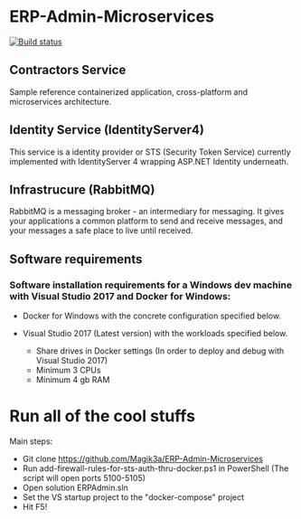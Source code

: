 # ERP-Admin-Microservices
[![Build status](https://ci.appveyor.com/api/projects/status/v644bifa58x9cuxi?svg=true)](https://ci.appveyor.com/project/Magik3a/erp-admin-microservices)

## Contractors Service
Sample reference containerized application, cross-platform and microservices architecture. 

## Identity Service (IdentityServer4)
This service is a identity provider or STS (Security Token Service) currently implemented with IdentityServer 4 wrapping ASP.NET Identity underneath.

## Infrastrucure (RabbitMQ)
RabbitMQ is a messaging broker - an intermediary for messaging. It gives your applications a common platform to send and receive messages, and your messages a safe place to live until received.

## Software requirements

### Software installation requirements for a Windows dev machine with Visual Studio 2017 and Docker for Windows:

* Docker for Windows with the concrete configuration specified below.
* Visual Studio 2017 (Latest version) with the workloads specified below.


  * Share drives in Docker settings (In order to deploy and debug with Visual Studio 2017)
  * Minimum 3 CPUs
  * Minimum 4 gb RAM
  
 # Run all of the cool stuffs
 Main steps:  

- Git clone https://github.com/Magik3a/ERP-Admin-Microservices
- Run add-firewall-rules-for-sts-auth-thru-docker.ps1 in PowerShell (The script will open ports 5100-5105)
- Open solution ERPAdmin.sln
- Set the VS startup project to the "docker-compose" project 
- Hit F5!

